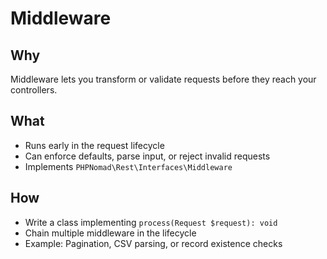 # Middleware

## Why
Middleware lets you transform or validate requests before they reach your controllers.

## What
- Runs early in the request lifecycle
- Can enforce defaults, parse input, or reject invalid requests
- Implements `PHPNomad\Rest\Interfaces\Middleware`

## How
- Write a class implementing `process(Request $request): void`
- Chain multiple middleware in the lifecycle
- Example: Pagination, CSV parsing, or record existence checks
